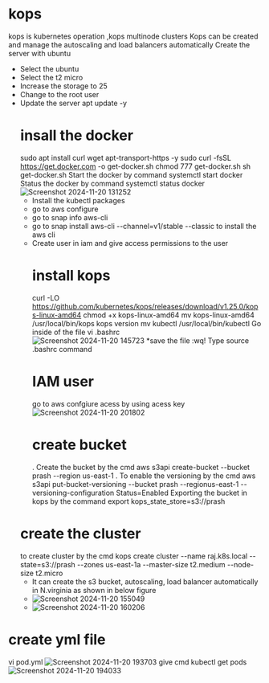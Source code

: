 # kops
kops is kubernetes operation ,kops multinode clusters
Kops can be created and manage the autoscaling and load balancers automatically
Create the server with ubuntu
* Select the ubuntu
* Select the t2 micro
* Increase the storage to 25
* Change to the root user
* Update the server apt update -y
  # insall the docker
  sudo apt install curl wget apt-transport-https -y
  sudo curl -fsSL https://get.docker.com -o get-docker.sh
  chmod 777 get-docker.sh
  sh get-docker.sh
  Start the docker by command systemctl start docker
  Status the docker by command systemctl status docker
  ![Screenshot 2024-11-20 131252](https://github.com/user-attachments/assets/c74518ad-bf65-4665-8d36-730a84c73d28)
     * Install the kubectl packages
    * go to aws configure
    * go to snap info aws-cli
    * go to snap install aws-cli --channel=v1/stable --classic to install the aws cli
    * Create user in iam and give access permissions to the user
      # install kops
      curl -LO https://github.com/kubernetes/kops/releases/download/v1.25.0/kops-linux-amd64
      chmod +x kops-linux-amd64
      mv kops-linux-amd64 /usr/local/bin/kops
      kops version
      mv kubectl /usr/local/bin/kubectl
      Go inside of the file vi .bashrc   
      ![Screenshot 2024-11-20 145723](https://github.com/user-attachments/assets/cba505e6-145f-45b0-bef6-d392dd25c95e)
      *save the file :wq!
      Type source .bashrc command
      #  IAM user
      go to aws confgiure
      acess by using acess key
      ![Screenshot 2024-11-20 201802](https://github.com/user-attachments/assets/1277bf77-e6a4-4390-a153-1a6f50b93604)
      # create bucket
      . Create the bucket by the cmd
      aws s3api create-bucket --bucket prash --region us-east-1
      . To enable the versioning by the cmd
      aws s3api put-bucket-versioning --bucket prash --regionus-east-1 --versioning-configuration Status=Enabled
    Exporting the bucket in kops by the command
    export kops_state_store=s3://prash
    # create the cluster
  to create cluster by the cmd
  kops create cluster --name raj.k8s.local --state=s3://prash --zones us-east-1a --master-size t2.medium --node-size t2.micro
  * It can create the s3 bucket, autoscaling, load balancer automatically in N.virginia as shown in below figure
  * ![Screenshot 2024-11-20 155049](https://github.com/user-attachments/assets/3c6e939a-c394-467d-824d-ad1b193c1075)
  * ![Screenshot 2024-11-20 160206](https://github.com/user-attachments/assets/05c4ff65-4236-47fc-97f7-46797c76347f)
# create yml file
vi pod.yml
![Screenshot 2024-11-20 193703](https://github.com/user-attachments/assets/7450b522-860d-4703-b989-c39e10165419)
give cmd kubectl get pods
![Screenshot 2024-11-20 194033](https://github.com/user-attachments/assets/992451db-7281-4897-b6a6-c085e5692abb)



